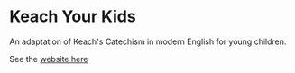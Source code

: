 # Keach Your Kids
An adaptation of Keach's Catechism in modern English for young children.

See the [website here](https://keach.jdbvs.com)
